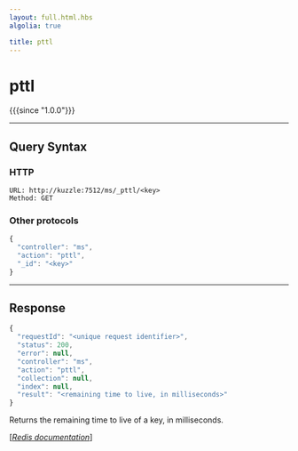 ```yaml
---
layout: full.html.hbs
algolia: true

title: pttl
---
```


# pttl

{{{since "1.0.0"}}}




---

## Query Syntax

### HTTP

```http
URL: http://kuzzle:7512/ms/_pttl/<key>
Method: GET
```

### Other protocols


```js
{
  "controller": "ms",
  "action": "pttl",
  "_id": "<key>"
}
```

---

## Response

```javascript
{
  "requestId": "<unique request identifier>",
  "status": 200,
  "error": null,
  "controller": "ms",
  "action": "pttl",
  "collection": null,
  "index": null,
  "result": "<remaining time to live, in milliseconds>"
}
```

Returns the remaining time to live of a key, in milliseconds.

[[_Redis documentation_]](https://redis.io/commands/pttl)
